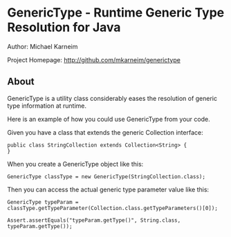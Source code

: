 GenericType -  Runtime Generic Type Resolution for Java
================================================= 

Author: Michael Karneim

Project Homepage: http://github.com/mkarneim/generictype

About
-----

GenericType is a utility class considerably eases the resolution of generic type information at runtime.  

Here is an example of how you could use GenericType from your code.

Given you have a class that extends the generic Collection interface:

	public class StringCollection extends Collection<String> {
	}
		
When you create a GenericType object like this:		

	GenericType classType = new GenericType(StringCollection.class);
		
Then you can access the actual generic type parameter value like this:

	GenericType typeParam = classType.getTypeParameter(Collection.class.getTypeParameters()[0]);
				
	Assert.assertEquals("typeParam.getType()", String.class, typeParam.getType());


